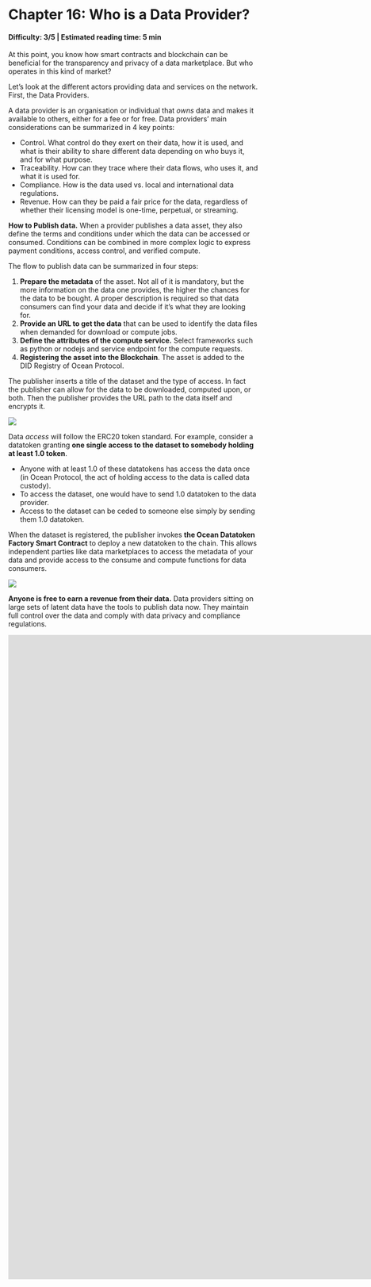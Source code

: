 # Chapter 16: Who is a Data Provider?

#### Difficulty: **3/5** \| Estimated reading time: **5 min**

<dialog character="mantaray">In the depths of the ocean, nobody knows you’re a fish. Meet the main characters in the Web3 data ecosystem that Ocean Protocol is buidling. First, data owners who look to monetize their data.</dialog>

At this point, you know how smart contracts and blockchain can be beneficial for the transparency and privacy of a data marketplace. But who operates in this kind of market?

Let’s look at the different actors providing data and services on the network. First, the Data Providers.

A data provider is an organisation or individual that _owns_ data and makes it available to others, either for a fee or for free.
Data providers’ main considerations can be summarized in 4 key points:

- Control. What control do they exert on their data, how it is used, and what is their ability to share different data depending on who buys it, and for what purpose.
- Traceability. How can they trace where their data flows, who uses it, and what it is used for.
- Compliance. How is the data used vs. local and international data regulations.
- Revenue. How can they be paid a fair price for the data, regardless of whether their licensing model is one-time, perpetual, or streaming.

**How to Publish data.** When a provider publishes a data asset, they also define the terms and conditions under which the data can be accessed or consumed. Conditions can be combined in more complex logic to express payment conditions, access control, and verified compute.

The flow to publish data can be summarized in four steps:

1. **Prepare the metadata** of the asset. Not all of it is mandatory, but the more information on the data one provides, the higher the chances for the data to be bought. A proper description is required so that data consumers can find your data and decide if it’s what they are looking for.
2. **Provide an URL to get the data** that can be used to identify the data files when demanded for download or compute jobs.
3. **Define the attributes of the compute service.** Select frameworks such as python or nodejs and service endpoint for the compute requests.
4. **Registering the asset into the Blockchain**. The asset is added to the DID Registry of Ocean Protocol.

The publisher inserts a title of the dataset and the type of access. In fact the publisher can allow for the data to be downloaded, computed upon, or both. Then the publisher provides the URL path to the data itself and encrypts it.

<img src="/images/chapter16_0.png" />

Data _access_ will follow the ERC20 token standard. For example, consider a datatoken granting **one single access to the dataset to somebody holding at least 1.0 token**.

- Anyone with at least 1.0 of these datatokens has access the data once (in Ocean Protocol, the act of holding access to the data is called data custody).
- To access the dataset, one would have to send 1.0 datatoken to the data provider.
- Access to the dataset can be ceded to someone else simply by sending them 1.0 datatoken.

When the dataset is registered, the publisher invokes **the Ocean Datatoken Factory Smart Contract** to deploy a new datatoken to the chain. This allows independent parties like data marketplaces to access the metadata of your data and provide access to the consume and compute functions for data consumers.

<img src="/images/chapter16_1.png" />

**Anyone is free to earn a revenue from their data.** Data providers sitting on large sets of latent data have the tools to publish data now. They maintain full control over the data and comply with data privacy and compliance regulations.

<iframe  title="Ocean Compute-to-Data | Publish an asset with both Access & Compute" width="2200" height="1300" src="https://www.youtube.com/watch?v=lr_EnTYK7AM" frameborder="0" allowfullscreen></iframe>
